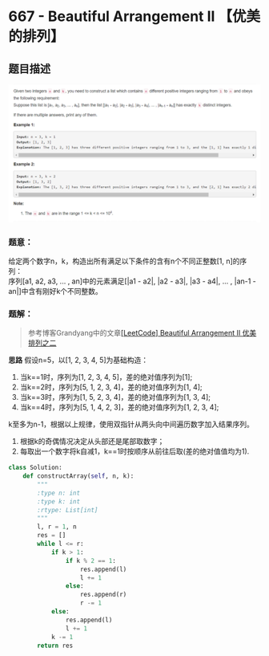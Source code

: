 # 667 - Beautiful Arrangement II 【优美的排列】

## 题目描述
![problem](images/667.png)

### 题意：
给定两个数字n，k，构造出所有满足以下条件的含有n个不同正整数[1, n]的序列：  
序列[a1, a2, a3, ... , an]中的元素满足[|a1 - a2|, |a2 - a3|, |a3 - a4|, ... , |an-1 - an|]中含有刚好k个不同整数。

### 题解：  
>参考博客Grandyang中的文章[[LeetCode] Beautiful Arrangement II 优美排列之二](http://www.cnblogs.com/grandyang/p/7577878.html)  

**思路**
假设n=5，以[1, 2, 3, 4, 5]为基础构造：  
1. 当k==1时，序列为[1, 2, 3, 4, 5]，差的绝对值序列为[1];
2. 当k==2时，序列为[5, 1, 2, 3, 4]，差的绝对值序列为[1, 4];
3. 当k==3时，序列为[1, 5, 2, 3, 4]，差的绝对值序列为[1, 3, 4];
4. 当k==4时，序列为[5, 1, 4, 2, 3]，差的绝对值序列为[1, 2, 3, 4];  

k至多为n-1，根据以上规律，使用双指针从两头向中间遍历数字加入结果序列。
1. 根据k的奇偶情况决定从头部还是尾部取数字；
2. 每取出一个数字将k自减1，k==1时按顺序从前往后取(差的绝对值值均为1).

```python
class Solution:
    def constructArray(self, n, k):
        """
        :type n: int
        :type k: int
        :rtype: List[int]
        """
        l, r = 1, n
        res = []
        while l <= r:
            if k > 1:
                if k % 2 == 1:
                    res.append(l)
                    l += 1
                else:
                    res.append(r)
                    r -= 1
            else:
                res.append(l)
                l += 1
            k -= 1
        return res
```
